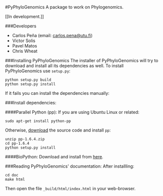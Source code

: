 #PyPhyloGenomics
A package to work on Phylogenomics.

[[In development.]]

###Developers
* Carlos Peña (email: carlos.pena@utu.fi)
* Victor Solis
* Pavel Matos
* Chris Wheat


###Installing PyPhyloGenomics
The installer of PyPhyloGenomics will try to download and install all its dependencies as well. 
To install PyPhyloGenomics use `setup.py`:

    python setup.py build  
    python setup.py install

If it fails you can install the dependencies manually:

###Install dependencies:

####Parallel Python (pp):
If you are using Ubuntu Linux or related:

    sudo apt-get install python-pp

Otherwise, [download](http://www.parallelpython.com/content/view/15/30/) the source code and install `pp`:

    unzip pp-1.6.4.zip
    cd pp-1.6.4
    python setup.py install

####BioPython:
Download and install from [here](http://biopython.org/wiki/Download).

###Reading PyPhyloGenomics' documentation:
After installling:

    cd doc  
    make html

Then open the file `_build/html/index.html` in your web-browser.


